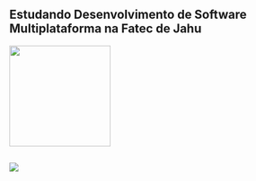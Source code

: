 <!-- LucasBardeli/LucasBardeli is a special repository because its README.md (this file) appears on your GitHub profile. -->

## Estudando Desenvolvimento de Software Multiplataforma na Fatec de Jahu

<div>
    <a href="https://github.com/LucasBardeli">
    <img height="180em" src="https://github-readme-stats.vercel.app/api/top-langs/?username=LucasBardeli&layout=compact&langs-count=16&theme=gotham"/>
</div>

##

<div>
    <a href="https://www.linkedin.com/in/lucasbardeli" target="_blank"> <img loading="lazy" src="https://img.shields.io/badge/-LinkedIn-%230077B5?style=for-the-        badge&logo=linkedin&logoColor=white" target="_blank"> </a>
</div>
